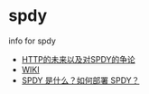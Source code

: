 spdy
====

info for spdy


* [HTTP的未来以及对SPDY的争论](http://www.infoq.com/cn/news/2012/09/HTTP-SPDY)
* [WIKI](http://zh.wikipedia.org/wiki/SPDY)
* [SPDY 是什么？如何部署 SPDY？](http://www.geekpark.net/topics/158198)

